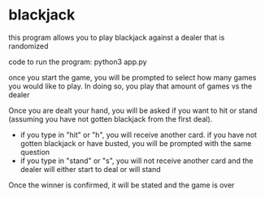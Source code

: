 # blackjack

this program allows you to play blackjack against a dealer that is randomized

code to run the program: python3 app.py

once you start the game, you will be prompted to select how many games you would like to play. In doing so, you play that amount of games vs the dealer

Once you are dealt your hand, you will be asked if you want to hit or stand (assuming you have not gotten blackjack from the first deal).
- if you type in "hit" or "h", you will receive another card. if you have not gotten blackjack or have busted, you will be prompted with the same question
- if you type in "stand" or "s", you will not receive another card and the dealer will either start to deal or will stand

Once the winner is confirmed, it will be stated and the game is over
